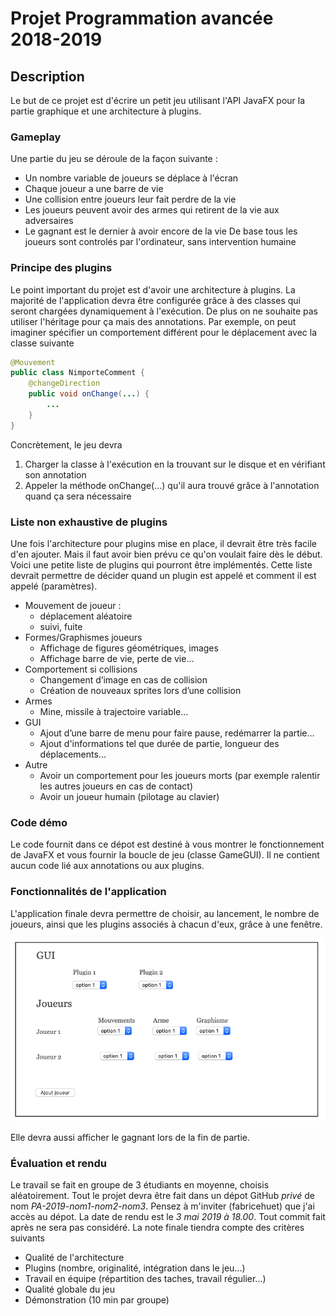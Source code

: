# Projet Programmation avancée 2018-2019

## Description  
Le but de ce projet est d'écrire un petit jeu utilisant l'API JavaFX pour la partie graphique et une architecture à plugins. 

### Gameplay
Une partie du jeu se déroule de la façon suivante : 
   * Un nombre variable de joueurs se déplace à l'écran 
   * Chaque joueur a une barre de vie
   * Une collision entre joueurs leur fait perdre de la vie
   * Les joueurs peuvent avoir des armes qui retirent de la vie aux adversaires
   * Le gagnant est le dernier à avoir encore de la vie
De base tous les joueurs sont controlés par l'ordinateur, sans intervention humaine

### Principe des plugins    
Le point important du projet est d'avoir une architecture à plugins. La majorité de l'application devra être configurée grâce à des classes qui seront chargées dynamiquement à l'exécution. De plus on ne souhaite pas utiliser l'héritage pour ça mais des annotations. 
Par exemple, on peut imaginer spécifier un comportement différent pour le déplacement avec la classe suivante

```java
@Mouvement
public class NimporteComment {
	@changeDirection
	public void onChange(...) {
	    ...
	}
}
```
Concrètement, le jeu devra
1. Charger la classe à l'exécution en la trouvant sur le disque et en vérifiant son annotation
1. Appeler la méthode onChange(...) qu'il aura trouvé grâce à l'annotation quand ça sera nécessaire

### Liste non exhaustive de plugins
Une fois l'architecture pour plugins mise en place, il devrait être très facile d'en ajouter. Mais il faut avoir bien prévu ce qu'on voulait faire dès le début. Voici une petite liste de plugins qui pourront être implémentés. Cette liste devrait permettre de décider quand un plugin est appelé et comment il est appelé (paramètres).
  
*  Mouvement de joueur : 
    * déplacement aléatoire
    * suivi, fuite
* Formes/Graphismes joueurs
    * Affichage de figures géométriques, images
    * Affichage barre de vie, perte de vie...
* Comportement si collisions
    * Changement d’image en cas de collision
    * Création de nouveaux sprites lors d’une collision
* Armes
	* Mine, missile à trajectoire variable...
* GUI
    * Ajout d’une barre de menu pour faire pause, redémarrer la partie...
    * Ajout d'informations tel que durée de partie, longueur des déplacements...
* Autre
    * Avoir un comportement pour les joueurs morts (par exemple ralentir les autres joueurs en cas de contact)
    * Avoir un joueur humain (pilotage au clavier)
  
  
 ### Code démo
 Le code fournit dans ce dépot est destiné à vous montrer le fonctionnement de JavaFX et vous fournir la boucle de jeu (classe GameGUI). Il ne contient aucun code lié aux annotations ou aux plugins.
 
 
 ### Fonctionnalités de l'application
 L'application finale devra permettre de choisir, au lancement, le nombre de joueurs, ainsi que les plugins associés à chacun d'eux, grâce à une fenêtre. 
 
 ![mokup de fenêtre](./doc/mockup.png "Mockup réalisé avec http://framebox.org")
 
 Elle devra aussi afficher le gagnant lors de la fin de partie. 
 
 
 ### Évaluation et rendu  
 Le travail se fait en groupe de 3 étudiants en moyenne, choisis aléatoirement. Tout le projet devra être fait dans un dépot GitHub *privé* de nom _PA-2019-nom1-nom2-nom3_. Pensez à m'inviter (fabricehuet) que j'ai accès au dépot. 
 La date de rendu est le *3 mai 2019 à 18.00*. Tout commit fait après ne sera pas considéré. 
 La note finale tiendra compte des critères suivants
  * Qualité de l'architecture
  * Plugins (nombre, originalité, intégration dans le jeu...)
  * Travail en équipe (répartition des taches, travail régulier...)
  * Qualité globale du jeu
  * Démonstration (10 min par groupe)
 
 
 